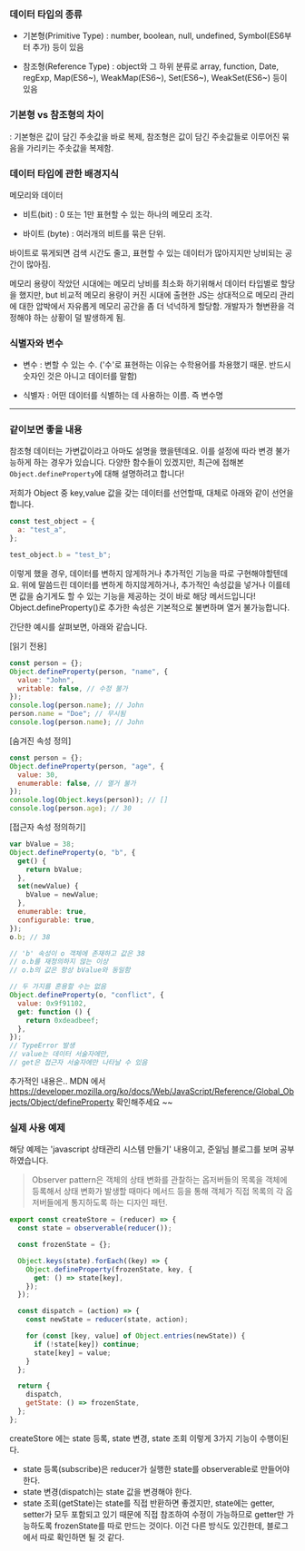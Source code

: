 ### 데이터 타입의 종류

- 기본형(Primitive Type)
  : number, boolean, null, undefined, Symbol(ES6부터 추가) 등이 있음

- 참조형(Reference Type)
  : object와 그 하위 분류로 array, function, Date, regExp, Map(ES6~), WeakMap(ES6~), Set(ES6~), WeakSet(ES6~) 등이 있음

### 기본형 vs 참조형의 차이

: 기본형은 값이 담긴 주솟값을 바로 복제, 참조형은 값이 담긴 주솟값들로 이루어진 묶음을 가리키는 주솟값을 복제함.

### 데이터 타입에 관한 배경지식

메모리와 데이터 <br>

- 비트(bit) : 0 또는 1만 표현할 수 있는 하나의 메모리 조각.

- 바이트 (byte) : 여러개의 비트를 묶은 단위. <br>

바이트로 묶게되면 검색 시간도 줄고, 표현할 수 있는 데이터가 많아지지만 낭비되는 공간이 많아짐.

메모리 용량이 작았던 시대에는 메모리 낭비를 최소화 하기위해서 데이터 타입별로 할당을 했지만,
but 비교적 메모리 용량이 커진 시대에 출현한 JS는 상대적으로 메모리 관리에 대한 압박에서 자유롭게 메모리 공간을 좀 더 넉넉하게 할당함. 개발자가 형변환을 걱정해야 하는 상황이 덜 발생하게 됨.

### 식별자와 변수

- 변수
  : 변할 수 있는 수. ('수'로 표현하는 이유는 수학용어를 차용했기 때문. 반드시 숫자인 것은 아니고 데이터를 말함)

- 식별자
  : 어떤 데이터를 식별하는 데 사용하는 이름. 즉 변수명

---

### 같이보면 좋을 내용

참조형 데이터는 가변값이라고 아마도 설명을 했을텐데요. 이를 설정에 따라 변경 불가능하게 하는 경우가 있습니다.
다양한 함수들이 있겠지만, 최근에 접해본 `Object.defineProperty`에 대해 설명하려고 합니다!

저희가 Object 중 key,value 값을 갖는 데이터를 선언할때, 대체로 아래와 같이 선언을 합니다.

```javascript
const test_object = {
  a: "test_a",
};

test_object.b = "test_b";
```

이렇게 했을 경우, 데이터를 변하지 않게하거나 추가적인 기능을 따로 구현해야할텐데요. 위에 말씀드린 데이터를 변하게 하지않게하거나, 추가적인 속성값을 넣거나 이를테면 값을 숨기게도 할 수 있는 기능을 제공하는 것이 바로 해당 메서드입니다!
Object.defineProperty()로 추가한 속성은 기본적으로 불변하며 열거 불가능합니다.

간단한 예시를 살펴보면, 아래와 같습니다.

[읽기 전용]

```javascript
const person = {};
Object.defineProperty(person, "name", {
  value: "John",
  writable: false, // 수정 불가
});
console.log(person.name); // John
person.name = "Doe"; // 무시됨
console.log(person.name); // John
```

[숨겨진 속성 정의]

```javascript
const person = {};
Object.defineProperty(person, "age", {
  value: 30,
  enumerable: false, // 열거 불가
});
console.log(Object.keys(person)); // []
console.log(person.age); // 30
```

[접근자 속성 정의하기]

```javascript
var bValue = 38;
Object.defineProperty(o, "b", {
  get() {
    return bValue;
  },
  set(newValue) {
    bValue = newValue;
  },
  enumerable: true,
  configurable: true,
});
o.b; // 38

// 'b' 속성이 o 객체에 존재하고 값은 38
// o.b를 재정의하지 않는 이상
// o.b의 값은 항상 bValue와 동일함
```

```javascript
// 두 가지를 혼용할 수는 없음
Object.defineProperty(o, "conflict", {
  value: 0x9f91102,
  get: function () {
    return 0xdeadbeef;
  },
});
// TypeError 발생
// value는 데이터 서술자에만,
// get은 접근자 서술자에만 나타날 수 있음
```

추가적인 내용은.. MDN 에서 https://developer.mozilla.org/ko/docs/Web/JavaScript/Reference/Global_Objects/Object/defineProperty 확인해주세요 ~~

### 실제 사용 예제

해당 예제는 'javascript 상태관리 시스템 만들기' 내용이고, 준일님 블로그를 보며 공부하였습니다.

> Observer pattern은 객체의 상태 변화를 관찰하는 옵저버들의 목록을 객체에 등록해서 상태 변화가 발생할 때마다 메서드 등을 통해 객체가 직접 목록의 각 옵저버들에게 통지하도록 하는 디자인 패턴.

```javascript
export const createStore = (reducer) => {
  const state = observerable(reducer());

  const frozenState = {};

  Object.keys(state).forEach((key) => {
    Object.defineProperty(frozenState, key, {
      get: () => state[key],
    });
  });

  const dispatch = (action) => {
    const newState = reducer(state, action);

    for (const [key, value] of Object.entries(newState)) {
      if (!state[key]) continue;
      state[key] = value;
    }
  };

  return {
    dispatch,
    getState: () => frozenState,
  };
};
```

createStore 에는 state 등록, state 변경, state 조회 이렇게 3가지 기능이 수행이된다.

- state 등록(subscribe)은 reducer가 실행한 state를 observerable로 만들어야한다.
- state 변경(dispatch)는 state 값을 변경해야 한다.
- state 조회(getState)는 state를 직접 반환하면 좋겠지만, state에는 getter, setter가 모두 포함되고 있기 때문에 직접 참조하여 수정이 가능하므로 getter만 가능하도록 frozenState를 따로 만드는 것이다. 이건 다른 방식도 있긴한데, 블로그에서 따로 확인하면 될 것 같다.
